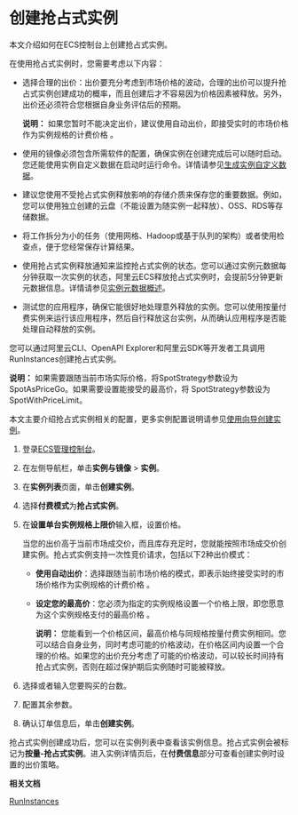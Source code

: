 # 创建抢占式实例

本文介绍如何在ECS控制台上创建抢占式实例。

在使用抢占式实例时，您需要考虑以下内容：

-   选择合理的出价：出价要充分考虑到市场价格的波动，合理的出价可以提升抢占式实例创建成功的概率，而且创建后才不容易因为价格因素被释放。另外，出价还必须符合您根据自身业务评估后的预期。

    **说明：** 如果您暂时不能决定出价，建议使用自动出价，即接受实时的市场价格作为实例规格的计费价格 。

-   使用的镜像必须包含所需软件的配置，确保实例在创建完成后可以随时启动。您还能使用实例自定义数据在启动时运行命令。详情请参见[生成实例自定义数据](/cn.zh-CN/实例/管理实例/使用实例自定义数据/生成实例自定义数据.md)。
-   建议您使用不受抢占式实例释放影响的存储介质来保存您的重要数据。例如，您可以使用独立创建的云盘（不能设置为随实例一起释放）、OSS、RDS等存储数据。
-   将工作拆分为小的任务（使用网格、Hadoop或基于队列的架构）或者使用检查点，便于您经常保存计算结果。
-   使用抢占式实例释放通知来监控抢占式实例的状态。您可以通过实例元数据每分钟获取一次实例的状态，阿里云ECS释放抢占式实例时，会提前5分钟更新元数据信息。详情请参见[实例元数据概述](/cn.zh-CN/实例/管理实例/使用实例元数据/实例元数据概述.md)。
-   测试您的应用程序，确保它能很好地处理意外释放的实例。您可以使用按量付费实例来运行该应用程序，然后自行释放这台实例，从而确认应用程序是否能处理自动释放的实例。

您可以通过阿里云CLI、OpenAPI Explorer和阿里云SDK等开发者工具调用RunInstances创建抢占式实例。

**说明：** 如果需要跟随当前市场实际价格，将SpotStrategy参数设为SpotAsPriceGo。如果需要设置能接受的最高价，将 SpotStrategy参数设为SpotWithPriceLimit。

本文主要介绍抢占式实例相关的配置，更多实例配置说明请参见[使用向导创建实例](/cn.zh-CN/实例/创建实例/使用向导创建实例.md)。

1.  登录[ECS管理控制台](https://ecs.console.aliyun.com)。

2.  在左侧导航栏，单击**实例与镜像** \> **实例**。

3.  在**实例列表**页面，单击**创建实例**。

4.  选择**付费模式**为**抢占式实例**。

5.  在**设置单台实例规格上限价**输入框，设置价格。

    当您的出价高于当前市场成交价，而且库存充足时，您就能按照市场成交价创建实例。抢占式实例支持一次性竞价请求，包括以下2种出价模式：

    -   **使用自动出价**：选择跟随当前市场价格的模式，即表示始终接受实时的市场价格作为实例规格的计费价格 。
    -   **设定您的最高价**：您必须为指定的实例规格设置一个价格上限，即您愿意为这个实例规格支付的最高价格 。

        **说明：** 您能看到一个价格区间，最高价格与同规格按量付费实例相同。您可以结合自身业务，同时考虑可能的价格波动，在价格区间内设置一个合理的价格。如果您的出价充分考虑了可能的价格波动，可以较长时间持有抢占式实例，否则在超过保护期后实例随时可能被释放。

6.  选择或者输入您要购买的台数。

7.  配置其余参数。

8.  确认订单信息后，单击**创建实例**。


抢占式实例创建成功后，您可以在实例列表中查看该实例信息。抢占式实例会被标记为**按量-抢占式实例**。进入实例详情页后，在**付费信息**部分可查看创建实例时设置的出价策略。

**相关文档**  


[RunInstances](/cn.zh-CN/API参考/实例/RunInstances.md)

